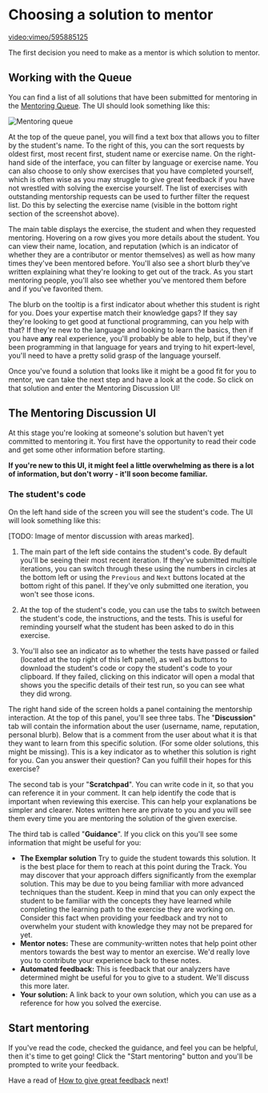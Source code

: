 # Choosing a solution to mentor

[video:vimeo/595885125]()

The first decision you need to make as a mentor is which solution to mentor.

## Working with the Queue

You can find a list of all solutions that have been submitted for mentoring in the [Mentoring Queue](/mentoring/queue).
The UI should look something like this:

![Mentoring queue](https://exercism-static.s3.eu-west-1.amazonaws.com/docs/mentor_queue.png)

At the top of the queue panel, you will find a text box that allows you to filter by the student's name.
To the right of this, you can the sort requests by oldest first, most recent first, student name or exercise name.
On the right-hand side of the interface, you can filter by language or exercise name.
You can also choose to only show exercises that you have completed yourself, which is often wise as you may struggle to give great feedback if you have not wrestled with solving the exercise yourself.
The list of exercises with outstanding mentorship requests can be used to further filter the request list.
Do this by selecting the exercise name (visible in the bottom right section of the screenshot above).

The main table displays the exercise, the student and when they requested mentoring.
Hovering on a row gives you more details about the student.
You can view their name, location, and reputation (which is an indicator of whether they are a contributor or mentor themselves) as well as how many times they've been mentored before.
You'll also see a short blurb they've written explaining what they're looking to get out of the track.
As you start mentoring people, you'll also see whether you've mentored them before and if you've favorited them.

The blurb on the tooltip is a first indicator about whether this student is right for you.
Does your expertise match their knowledge gaps?
If they say they're looking to get good at functional programming, can you help with that?
If they're new to the language and looking to learn the basics, then if you have **any** real experience, you'll probably be able to help, but if they've been programming in that language for years and trying to hit expert-level, you'll need to have a pretty solid grasp of the language yourself.

Once you've found a solution that looks like it might be a good fit for you to mentor, we can take the next step and have a look at the code.
So click on that solution and enter the Mentoring Discussion UI!

## The Mentoring Discussion UI

At this stage you're looking at someone's solution but haven't yet committed to mentoring it.
You first have the opportunity to read their code and get some other information before starting.

**If you're new to this UI, it might feel a little overwhelming as there is a lot of information, but don't worry - it'll soon become familiar.**

### The student's code

On the left hand side of the screen you will see the student's code.
The UI will look something like this:

[TODO: Image of mentor discussion with areas marked].

1. The main part of the left side contains the student's code.
   By default you'll be seeing their most recent iteration.
   If they've submitted multiple iterations, you can switch through these using the numbers in circles at the bottom left or using the `Previous` and `Next` buttons located at the bottom right of this panel.
   If they've only submitted one iteration, you won't see those icons.

2. At the top of the student's code, you can use the tabs to switch between the student's code, the instructions, and the tests.
   This is useful for reminding yourself what the student has been asked to do in this exercise.

3. You'll also see an indicator as to whether the tests have passed or failed (located at the top right of this left panel), as well as buttons to download the student's code or copy the student's code to your clipboard.
   If they failed, clicking on this indicator will open a modal that shows you the specific details of their test run, so you can see what they did wrong.

The right hand side of the screen holds a panel containing the mentorship interaction. At the top of this panel, you'll see three tabs.
The "**Discussion**" tab will contain the information about the user (username, name, reputation, personal blurb).
Below that is a comment from the user about what it is that they want to learn from this specific solution.
(For some older solutions, this might be missing).
This is a key indicator as to whether this solution is right for you.
Can you answer their question?
Can you fulfill their hopes for this exercise?

The second tab is your "**Scratchpad**".
You can write code in it, so that you can reference it in your comment.
It can help identify the code that is important when reviewing this exercise.
This can help your explanations be simpler and clearer.
Notes written here are private to you and you will see them every time you are mentoring
the solution of the given exercise.

The third tab is called "**Guidance**".
If you click on this you'll see some information that might be useful for you:

- **The Exemplar solution** Try to guide the student towards this solution.
  It is the best place for them to reach at this point during the Track.
  You may discover that your approach differs significantly from the exemplar solution.
  This may be due to you being familiar with more advanced techniques than the student.
  Keep in mind that you can only expect the student to be familiar with the concepts they have learned while completing the learning path to the exercise they are working on.
   Consider this fact when providing your feedback and try not to overwhelm your student with knowledge they may not be prepared for yet.
- **Mentor notes:** These are community-written notes that help point other mentors towards the best way to mentor an exercise.
  We'd really love you to contribute your experience back to these notes.
- **Automated feedback:** This is feedback that our analyzers have determined might be useful for you to give to a student.
  We'll discuss this more later.
- **Your solution:** A link back to your own solution, which you can use as a reference for how you solved the exercise.

## Start mentoring

If you've read the code, checked the guidance, and feel you can be helpful, then it's time to get going!
Click the "Start mentoring" button and you'll be prompted to write your feedback.

Have a read of [How to give great feedback](/docs/mentoring/how-to-give-great-feedback) next!
